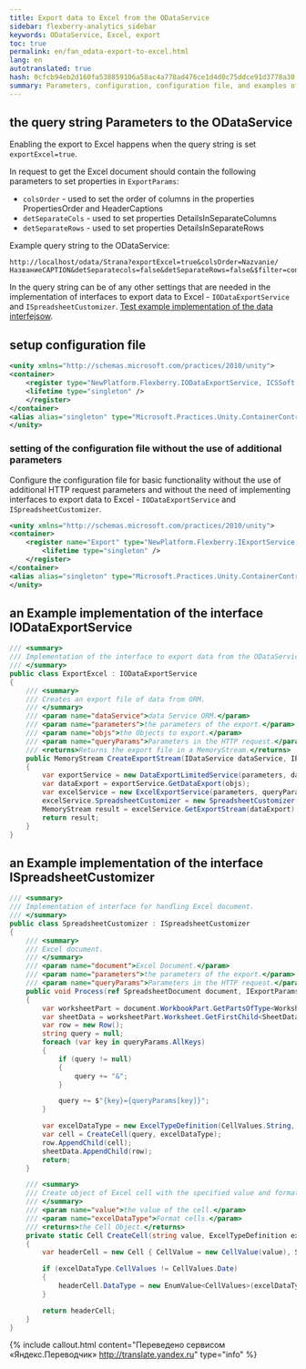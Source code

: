 ```yaml
--- 
title: Export data to Excel from the ODataService 
sidebar: flexberry-analytics_sidebar 
keywords: ODataService, Excel, export 
toc: true 
permalink: en/fan_odata-export-to-excel.html 
lang: en 
autotranslated: true 
hash: 0cfcb94eb2d160fa538859106a58ac4a778ad476ce1d4d0c75ddce91d3778a30 
summary: Parameters, configuration, configuration file, and examples of usage 
--- 
```


## the query string Parameters to the ODataService 

Enabling the export to Excel happens when the query string is set `exportExcel=true`. 

In request to get the Excel document should contain the following parameters to set properties in `ExportParams`: 

* `colsOrder` - used to set the order of columns in the properties PropertiesOrder and HeaderCaptions 
* `detSeparateCols` - used to set properties DetailsInSeparateColumns 
* `detSeparateRows` - used to set properties DetailsInSeparateRows 

Example query string to the ODataService: 

```http
http://localhost/odata/Strana?exportExcel=true&colsOrder=Nazvanie/НазваниеCAPTION&detSeparatecols=false&detSeparateRows=false&$filter=contains(Nazvanie,'1') 
``` 

In the query string can be of any other settings that are needed in the implementation of interfaces to export data to Excel - `IODataExportService` and `ISpreadsheetCustomizer`. [Test example implementation of the data interfejsow](https://github.com/Flexberry/NewPlatform.Flexberry.ORM.ODataService/tree/develop/Tests/NewPlatform.Flexberry.ORM.ODataService.Tests/CRUD/Read/Excel). 

## setup configuration file 

```xml
<unity xmlns="http://schemas.microsoft.com/practices/2010/unity">
<container>
    <register type="NewPlatform.Flexberry.IODataExportService, ICSSoft.STORMNET.Business" mapTo="NewPlatform.Flexberry.ORM.ODataService.Tests.CRUD.Read.Excel.ExportExcel,NewPlatform.Flexberry.ORM.ODataService.Tests">
    <lifetime type="singleton" />
    </register>
</container>
<alias alias="singleton" type="Microsoft.Practices.Unity.ContainerControlledLifetimeManager, Microsoft.Practices.Unity" />
</unity>
``` 

### setting of the configuration file without the use of additional parameters 

Configure the configuration file for basic functionality without the use of additional HTTP request parameters and without the need of implementing interfaces to export data to Excel - `IODataExportService` and `ISpreadsheetCustomizer`. 

```xml
<unity xmlns="http://schemas.microsoft.com/practices/2010/unity">
<container>
    <register name="Export" type="NewPlatform.Flexberry.IExportService, ICSSoft.STORMNET.Business" mapTo="NewPlatform.Flexberry.Reports.ExportToExcel.ExportExcelODataService, NewPlatform.Flexberry.Reports.ExportToExcel">
        <lifetime type="singleton" />
    </register>
</container>
<alias alias="singleton" type="Microsoft.Practices.Unity.ContainerControlledLifetimeManager, Microsoft.Practices.Unity" />
</unity>
``` 

## an Example implementation of the interface IODataExportService 

```csharp
/// <summary> 
/// Implementation of the interface to export data from the ODataService. 
/// </summary> 
public class ExportExcel : IODataExportService
{
    /// <summary> 
    /// Creates an export file of data from ORM. 
    /// </summary> 
    /// <param name="dataService">data Service ORM.</param> 
    /// <param name="parameters">the parameters of the export.</param> 
    /// <param name="objs">the Objects to export.</param> 
    /// <param name="queryParams">Parameters in the HTTP request.</param> 
    /// <returns>Returns the export file in a MemoryStream.</returns> 
    public MemoryStream CreateExportStream(IDataService dataService, IExportParams parameters, DataObject[] objs, NameValueCollection queryParams)
    {
        var exportService = new DataExportLimitedService(parameters, dataService);
        var dataExport = exportService.GetDataExport(objs);
        var excelService = new ExcelExportService(parameters, queryParams);
        excelService.SpreadsheetCustomizer = new SpreadsheetCustomizer();
        MemoryStream result = excelService.GetExportStream(dataExport);
        return result;
    }
}
``` 

## an Example implementation of the interface ISpreadsheetCustomizer 

```csharp
/// <summary> 
/// Implementation of interface for handling Excel document. 
/// </summary> 
public class SpreadsheetCustomizer : ISpreadsheetCustomizer
{
    /// <summary> 
    /// Excel document. 
    /// </summary> 
    /// <param name="document">Excel Document.</param> 
    /// <param name="parameters">the parameters of the export.</param> 
    /// <param name="queryParams">Parameters in the HTTP request.</param> 
    public void Process(ref SpreadsheetDocument document, IExportParams parameters = null, NameValueCollection queryParams = null)
    {
        var worksheetPart = document.WorkbookPart.GetPartsOfType<WorksheetPart>().First();
        var sheetData = worksheetPart.Worksheet.GetFirstChild<SheetData>();
        var row = new Row();
        string query = null;
        foreach (var key in queryParams.AllKeys)
        {
            if (query != null)
            {
                query += "&";
            }

            query += $"{key}={queryParams[key]}";
        }

        var excelDataType = new ExcelTypeDefinition(CellValues.String, CustomStylesheet.StyleIndexTextAllBordersWrapAlignment);
        var cell = CreateCell(query, excelDataType);
        row.AppendChild(cell);
        sheetData.AppendChild(row);
        return;
    }

    /// <summary> 
    /// Create object of Excel cell with the specified value and format. 
    /// </summary> 
    /// <param name="value">the value of the cell.</param> 
    /// <param name="excelDataType">Format cells.</param> 
    /// <returns>the Cell Object.</returns> 
    private static Cell CreateCell(string value, ExcelTypeDefinition excelDataType)
    {
        var headerCell = new Cell { CellValue = new CellValue(value), StyleIndex = excelDataType.StyleIndex };

        if (excelDataType.CellValues != CellValues.Date)
        {
            headerCell.DataType = new EnumValue<CellValues>(excelDataType.CellValues);
        }

        return headerCell;
    }
}
``` 



{% include callout.html content="Переведено сервисом «Яндекс.Переводчик» <http://translate.yandex.ru>" type="info" %}